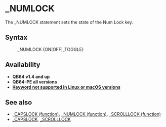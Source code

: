 <style>pre.codeide, pre.outputfixed, .outputcrt0 { background-color: #000 !important; color: #FFF !important; }</style><!DOCTYPE html>
<html class="client-nojs" dir="ltr" lang="en">
<head>
<title>_NUMLOCK - QB64 Phoenix Edition Wiki</title>
</head>
<body class="mediawiki ltr sitedir-ltr mw-hide-empty-elt ns-0 ns-subject page-NUMLOCK rootpage-NUMLOCK skin-vector action-view skin-vector-legacy vector-feature-language-in-header-enabled vector-feature-language-in-main-page-header-disabled vector-feature-language-alert-in-sidebar-disabled vector-feature-sticky-header-disabled vector-feature-sticky-header-edit-disabled vector-feature-table-of-contents-disabled vector-feature-visual-enhancement-next-disabled">
<div class="mw-body" id="content" role="main">
<a id="top"></a>
<h1 class="firstHeading mw-first-heading" id="firstHeading">_NUMLOCK</h1>
<div class="vector-body" id="bodyContent">
<div class="mw-body-content mw-content-ltr" dir="ltr" id="mw-content-text" lang="en"><div class="mw-parser-output"><p>The <a class="mw-selflink selflink">_NUMLOCK</a> statement sets the state of the Num Lock key.
</p>
<h2><span class="mw-headline" id="Syntax">Syntax</span></h2>
<dl><dd><a class="mw-selflink selflink">_NUMLOCK</a> {ON|OFF|_TOGGLE}</dd></dl>
<p>
</p>
<h2><span class="mw-headline" id="Availability">Availability</span></h2>
<ul><li><b>QB64 v1.4 and up</b></li>
<li><b>QB64-PE all versions</b></li>
<li><b><a href="Keywords_currently_not_supported_by_QB64#Keywords_not_supported_in_Linux_or_macOS_versions" title="Keywords currently not supported by QB64">Keyword not supported in Linux or macOS versions</a></b></li></ul>
<p>
</p>
<h2><span class="mw-headline" id="See_also">See also</span></h2>
<ul><li><a href="CAPSLOCK_(function)" title="CAPSLOCK (function)">_CAPSLOCK (function)</a>, <a href="NUMLOCK_(function)" title="NUMLOCK (function)">_NUMLOCK (function)</a>, <a href="SCROLLLOCK_(function)" title="SCROLLLOCK (function)">_SCROLLLOCK (function)</a></li>
<li><a href="CAPSLOCK" title="CAPSLOCK">_CAPSLOCK</a>, <a href="SCROLLLOCK" title="SCROLLLOCK">_SCROLLLOCK</a></li></ul>
<p>
</p>
<!-- 
NewPP limit report
Cached time: 20240715053143
Cache expiry: 86400
Reduced expiry: false
Complications: [show‐toc]
CPU time usage: 0.024 seconds
Real time usage: 0.038 seconds
Preprocessor visited node count: 13/1000000
Post‐expand include size: 546/2097152 bytes
Template argument size: 0/2097152 bytes
Highest expansion depth: 3/100
Expensive parser function count: 0/100
Unstrip recursion depth: 0/20
Unstrip post‐expand size: 0/5000000 bytes
-->
<!--
Transclusion expansion time report (%,ms,calls,template)
100.00%   22.714      1 -total
 31.18%    7.082      1 Template:PageSeeAlso
 25.37%    5.762      1 Template:PageSyntax
 25.13%    5.707      1 Template:PageAvailability
 16.18%    3.675      1 Template:PageNavigation
-->
<!-- Saved in parser cache with key qb64pnix_mw19894-mwmb_:pcache:idhash:202-0!canonical and timestamp 20240715053142 and revision id 7626.
 -->
</div>
</div>
</div>
</div>
</body>
</html>